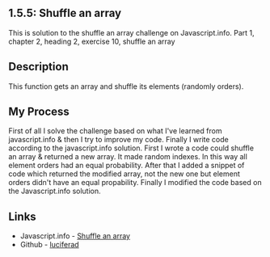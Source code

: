 ## 1.5.5: Shuffle an array

This is solution to the shuffle an array challenge on Javascript.info.
Part 1, chapter 2, heading 2, exercise 10, shuffle an array

## Description

This function gets an array and shuffle its elements (randomly orders).

## My Process

First of all I solve the challenge based on what I've learned from javascript.info & then I try to improve my code. Finally I write code according to the javascript.info solution.
First I wrote a code could shuffle an array & returned a new array. It made random indexes. In this way all element orders had an equal probability. After that I added a snippet of code which returned the modified array, not the new one but element orders didn't have an equal propability. Finally I modified the code based on the Javascript.info solution.

## Links

- Javascript.info - [Shuffle an array](https://javascript.info/array-methods#shuffle-an-array)
- Github - [luciferad](https://github.com/luciferad)